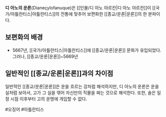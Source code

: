 **디 아노의 운론**(Dianeçylofanuque)은 [[인물/디 아노 야르칸|디 아노 야르칸]]이 [[국가/아틀란티스|아틀란티스]]의 전통에 맞추어 보편화한 [[종교/운론|운론]]의 한 분파이다.

## 보편화의 배경
- 5667년, [[국가/아틀란티스|아틀란티스]]에 [[종교/운론|운론]] 문화가 유입되었다. 그러나, [[종교/운론|운론]]~5669년

## 일반적인 [[종교/운론|운론]]과의 차이점
일반적인 [[종교/운론|운론]]은 운을 흐르는 강처럼 해석하지만, 디 아노의 운론은 운을 실처럼 보아서, 고가 그 실을 엮어 자신만의 직물을 짜는 것으로 해석한다. 또한, 솔은 일정 시점 이후부터 고의 운명에 개입할 수 없다.

#오징어 #아틀란티스